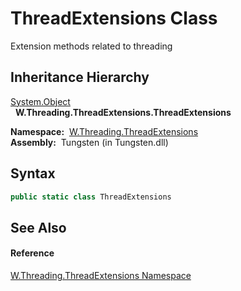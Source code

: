 ThreadExtensions Class
======================
   Extension methods related to threading


Inheritance Hierarchy
---------------------
[System.Object][1]  
  **W.Threading.ThreadExtensions.ThreadExtensions**  

  **Namespace:**  [W.Threading.ThreadExtensions][2]  
  **Assembly:**  Tungsten (in Tungsten.dll)

Syntax
------

```csharp
public static class ThreadExtensions
```


See Also
--------

#### Reference
[W.Threading.ThreadExtensions Namespace][2]  

[1]: http://msdn.microsoft.com/en-us/library/e5kfa45b
[2]: ../README.md